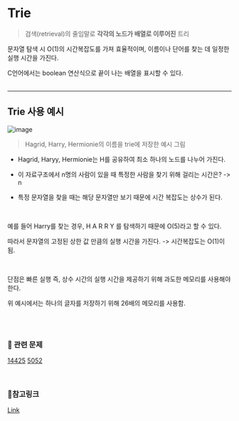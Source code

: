 # Trie

> 검색(retrieval)의 줄임말로 **각각의 노드가 배열로 이루어진** 트리

문자열 탐색 시 O(1)의 시간복잡도를 가져 효율적이며, 이름이나 단어를 찾는 데 일정한 실행 시간을 가진다.  

C언어에서는 boolean 연산식으로 끝이 나는 배열을 표시할 수 있다.    
<br>

--------------------------  

## Trie 사용 예시
![image](https://user-images.githubusercontent.com/65678579/157280827-e05a1ae4-4683-4077-a6d4-c5d11301adf8.png)
> Hagrid, Harry, Hermionie의 이름을 trie에 저장한 예시 그림



* Hagrid, Haryy, Hermionie는 H를 공유하여 최소 하나의 노드를 나누어 가진다.

* 이 자료구조에서 n명의 사람이 있을 때 특정한 사람을 찾기 위해 걸리는 시간은? -> n

* 특정 문자열을 찾을 때는 해당 문자열만 보기 때문에 시간 복잡도는 상수가 된다.   

<br> 

예를 들어 Harry를 찾는 경우, H A R R Y 를 탐색하기 때문에 O(5)라고 할 수 있다.

따라서 문자열의 고정된 상한 값 만큼의 실행 시간을 가진다. -> 시간복잡도는 O(1)이 됨.

<br>


단점은 빠른 실행 즉, 상수 시간의 실행 시간을 제공하기 위해 과도한 메모리를 사용해야 한다.  

위 예시에서는 하나의 글자를 저장하기 위해 26배의 메모리를 사용함.

<br>
<br>


### 📝 관련 문제   
[14425](https://www.acmicpc.net/problem/14425) 
[5052](https://www.acmicpc.net/problem/5052)

<br> 

### 🔗참고링크  
[Link](https://www.boostcourse.org/cs112/lecture/119043?isDesc=false)

